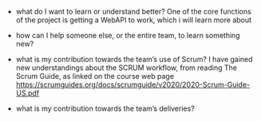 -   what do I want to learn or understand better?
One of the core functions of the project is getting a WebAPI to work, which i will learn more about
-   how can I help someone else, or the entire team, to learn something new?

-   what is my contribution towards the team’s use of Scrum?
I have gained new understandings about the SCRUM workflow, from reading The Scrum Guide, as linked on the course web page https://scrumguides.org/docs/scrumguide/v2020/2020-Scrum-Guide-US.pdf
-   what is my contribution towards the team’s deliveries?